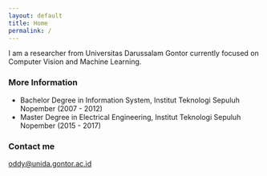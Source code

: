 ```yaml
---
layout: default
title: Home
permalink: /
---
```


I am a researcher from Universitas Darussalam Gontor currently focused on Computer Vision and Machine Learning.

### More Information

* Bachelor Degree in Information System, Institut Teknologi Sepuluh Nopember (2007 - 2012)
* Master Degree in Electrical Engineering, Institut Teknologi Sepuluh Nopember (2015 - 2017)

### Contact me

[oddy@unida.gontor.ac.id](mailto:oddy@unida.gontor.ac.id)